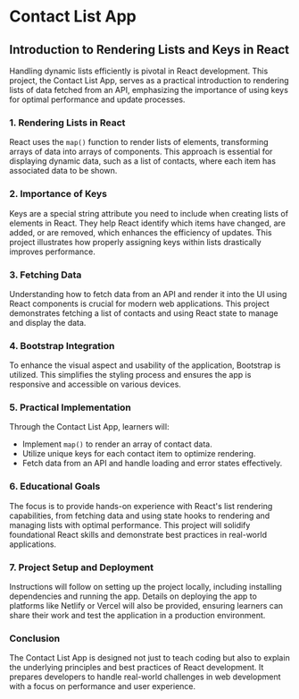 # Contact List App

## Introduction to Rendering Lists and Keys in React

Handling dynamic lists efficiently is pivotal in React development. This project, the Contact List App, serves as a practical introduction to rendering lists of data fetched from an API, emphasizing the importance of using keys for optimal performance and update processes.

### 1. Rendering Lists in React

React uses the `map()` function to render lists of elements, transforming arrays of data into arrays of components. This approach is essential for displaying dynamic data, such as a list of contacts, where each item has associated data to be shown.

### 2. Importance of Keys

Keys are a special string attribute you need to include when creating lists of elements in React. They help React identify which items have changed, are added, or are removed, which enhances the efficiency of updates. This project illustrates how properly assigning keys within lists drastically improves performance.

### 3. Fetching Data

Understanding how to fetch data from an API and render it into the UI using React components is crucial for modern web applications. This project demonstrates fetching a list of contacts and using React state to manage and display the data.

### 4. Bootstrap Integration

To enhance the visual aspect and usability of the application, Bootstrap is utilized. This simplifies the styling process and ensures the app is responsive and accessible on various devices.

### 5. Practical Implementation

Through the Contact List App, learners will:

- Implement `map()` to render an array of contact data.
- Utilize unique keys for each contact item to optimize rendering.
- Fetch data from an API and handle loading and error states effectively.

### 6. Educational Goals

The focus is to provide hands-on experience with React's list rendering capabilities, from fetching data and using state hooks to rendering and managing lists with optimal performance. This project will solidify foundational React skills and demonstrate best practices in real-world applications.

### 7. Project Setup and Deployment

Instructions will follow on setting up the project locally, including installing dependencies and running the app. Details on deploying the app to platforms like Netlify or Vercel will also be provided, ensuring learners can share their work and test the application in a production environment.

### Conclusion

The Contact List App is designed not just to teach coding but also to explain the underlying principles and best practices of React development. It prepares developers to handle real-world challenges in web development with a focus on performance and user experience.

